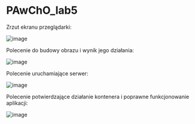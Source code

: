 # PAwChO_lab5
Zrzut ekranu przeglądarki:

![image](https://github.com/Minlok3/PAwChO_lab5/assets/161515539/0f91a29f-d39d-4e4a-a590-0cd2f52b6cf3)

Polecenie do budowy obrazu i wynik jego działania:

![image](https://github.com/Minlok3/PAwChO_lab5/assets/161515539/6ac76c12-93b2-462a-9828-e7147f6707be)

Polecenie uruchamiające serwer:

![image](https://github.com/Minlok3/PAwChO_lab5/assets/161515539/726ca5d2-6816-45a0-ba5d-9d8b5056847c)

Polecenie potwierdzające działanie kontenera i poprawne funkcjonowanie aplikacji:

![image](https://github.com/Minlok3/PAwChO_lab5/assets/161515539/ebb54777-0c34-4081-be69-0714effdfcac)

